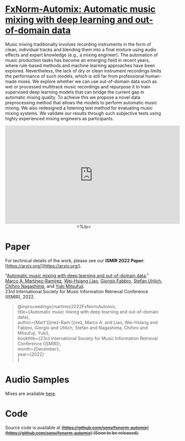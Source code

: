 # [FxNorm-Automix: Automatic music mixing with deep learning and out-of-domain data](https://marco-martinez-sony.github.io/FxNorm-automix/)

Music mixing traditionally involves recording instruments in the form of clean, individual tracks and blending them into a final mixture using audio effects and expert knowledge (e.g., a mixing engineer). The automation of music production tasks has become an emerging field in recent years, where rule-based methods and machine learning approaches have been explored. Nevertheless, the lack of dry or clean instrument recordings limits the performance of such models, which is still far from professional human-made mixes. We explore whether we can use out-of-domain data such as wet or processed multitrack music recordings and repurpose it to train supervised deep learning models that can bridge the current gap in automatic mixing quality. To achieve this we propose a novel data preprocessing method that allows the models to perform automatic music mixing. We also redesigned a listening test method for evaluating music mixing systems. We validate our results through such subjective tests using highly experienced mixing engineers as participants.

<!---
[![Demo Video](https://images/video.png?raw=true)](https://youtu.be/6ujkPwcQKo4)
-->
<p align="center">
<iframe width="560" height="315" src="https://www.youtube.com/embed/test" title="YouTube video player" frameborder="0" allow="accelerometer; autoplay; clipboard-write; encrypted-media; gyroscope; picture-in-picture" allowfullscreen></iframe>
<%/p>


# Paper

For technical details of the work, please see our **ISMIR 2022 Paper**: [https://arxiv.org/](https://arxiv.org/).

"[Automatic music mixing with deep learning and out-of-domain data.](https://marco-martinez-sony.github.io/FxNorm-automix/)"
[Marco A. Martínez-Ramírez](https://m-marco.com/about/), [Wei-Hsiang Liao](https://jp.linkedin.com/in/wei-hsiang-liao-66283154), [Giorgio Fabbro](https://twitter.com/GioFabbro), [Stefan Uhlich](https://scholar.google.de/citations?user=hja8ejYAAAAJ&hl=de), [Chihiro Nagashima](https://jp.linkedin.com/in/chihiro-nagashima-9473271aa), and [Yuki Mitsufuji](https://www.yukimitsufuji.com/). <br />
23rd International Society for Music Information Retrieval Conference (ISMIR), 2022.

>@inproceedings{martinez2022FxNormAutomix,<br />
>   title={Automatic music mixing with deep learning and out-of-domain data},<br />
>   author={Mart\'{i}nez-Ram\'{i}rez, Marco A. and Liao, Wei-Hsiang and Fabbro, Giorgio and Uhlich, Stefan and Nagashima, Chihiro and Mitsufuji, Yuki},<br />
>   booktitle={23rd International Society for Music Information Retrieval Conference (ISMIR)},<br />
>   month={December},<br />
>   year={2022}<br />
>}<br />

# Audio Samples

Mixes are available [here](./AUDIO_SAMPLES.md).

# Code

Source code is available at ~~[https://github.com/sony/fxnorm-automix](https://github.com/sony/fxnorm-automix) (Soon to be released).~~


&nbsp;
&nbsp;
&nbsp;



